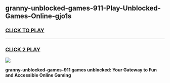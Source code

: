 
## granny-unblocked-games-911-Play-Unblocked-Games-Online-gjo1s
<h3>
<a href="https://premium76.site?title=granny-unblocked-games-911&ref=24A">CLICK TO PLAY</a></h3>
<hr>

<h3>
<a href="https://premium76.site?title=granny-unblocked-games-911&ref=24A">CLICK 2 PLAY</a>
  
</h3>

<a href="https://premium76.site?title=granny-unblocked-games-911&ref=24A"><img src="https://clearcache.store/games.png"></a>


**granny-unblocked-games-911 games unblocked: Your Gateway to Fun and Accessible Online Gaming**
